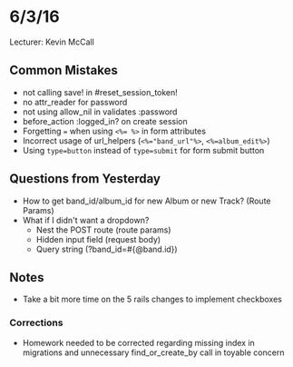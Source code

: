# 6/3/16
Lecturer: Kevin McCall

## Common Mistakes
- not calling save! in #reset_session_token!
- no attr_reader for password
- not using allow_nil in validates :password
- before_action :logged_in? on create session
- Forgetting `=` when using `<%= %>` in form attributes
- Incorrect usage of url_helpers (`<%="band_url"%>`, `<%=album_edit%>`)
- Using `type=button` instead of `type=submit` for form submit button

## Questions from Yesterday
- How to get band_id/album_id for new Album or new Track? (Route Params)
- What if I didn't want a dropdown?
    + Nest the POST route (route params)
    + Hidden input field (request body) 
    + Query string (?band_id=#{@band.id}) 

## Notes
- Take a bit more time on the 5 rails changes to implement checkboxes

### Corrections
- Homework needed to be corrected regarding missing index in migrations and unnecessary find_or_create_by call in toyable concern

